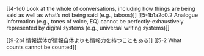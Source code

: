 [[4-1d0 Look at the whole of conversations, including how things are being said as well as what’s not being said (e.g., taboos)]]
	[[5-1b1a2c0.2 Analogue information (e.g., tones of voice, EQ) cannot be perfectly-exhaustively represented by digital systems (e.g., universal writing systems)]]

[[9-2b1 情報媒体が情報自体よりも情報力を持つこともある]]
	[[5-2 What counts cannot be counted]]